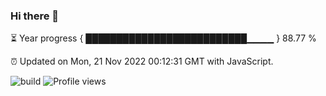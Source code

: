 ### Hi there 👋

⏳ Year progress { ██████████████████████████▁▁▁▁ } 88.77 %

⏰ Updated on Mon, 21 Nov 2022 00:12:31 GMT with JavaScript.

![build](https://github.com/shenxianpeng/year-progress/workflows/build-js/badge.svg) ![Profile views](https://gpvc.arturio.dev/shenxianpeng)
